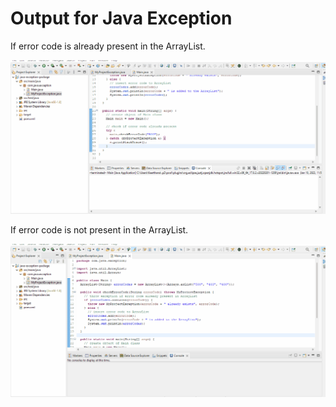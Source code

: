 # Output for Java Exception

If error code is already present in the ArrayList.

![](https://github.com/Keerthana65/simple-component-for-java-exception/blob/master/Gif/1.gif)

If error code is not present in the ArrayList.

![](https://github.com/Keerthana65/simple-component-for-java-exception/blob/master/Gif/2.gif)


